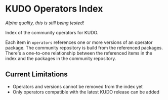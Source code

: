 # KUDO Operators Index

*Alpha quality, this is still being tested!*

Index of the community operators for KUDO.

Each item in `operators` references one or more versions of an operator package. The community repository is build from the referenced packages. There's a one-to-one relationship between the referenced items in the index and the packages in the community repository.

## Current Limitations

* Operators and versions cannot be removed from the index yet
* Only operators compatible with the latest KUDO release can be added
